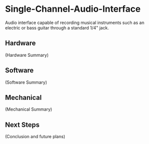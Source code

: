 # Single-Channel-Audio-Interface
Audio interface capable of recording musical instruments such as an electric or bass guitar through a standard 1/4" jack. 
## Hardware
(Hardware Summary)

## Software
(Software Summary)

## Mechanical
(Mechanical Summary)

## Next Steps
(Conclusion and future plans)

